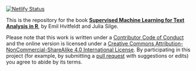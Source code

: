 [![Netlify Status](https://api.netlify.com/api/v1/badges/1f6443b9-c220-47cb-b8b4-2cda9f24a302/deploy-status)](https://app.netlify.com/sites/inspiring-kepler-2ccad1/deploys)

This is the repository for the book [**Supervised Machine Learning for Text Analysis in R**](https://smltar.com/), by Emil Hvitfeldt and Julia Silge.

Please note that this work is written under a [Contributor Code of Conduct](CODE_OF_CONDUCT.md) and the online version is licensed under a [Creative Commons Attribution-NonCommercial-ShareAlike 4.0 International License](https://creativecommons.org/licenses/by-nc-sa/4.0/). By participating in this project (for example, by submitting a [pull request](https://github.com/EmilHvitfeldt/smltar/issues) with suggestions or edits) you agree to abide by its terms.
